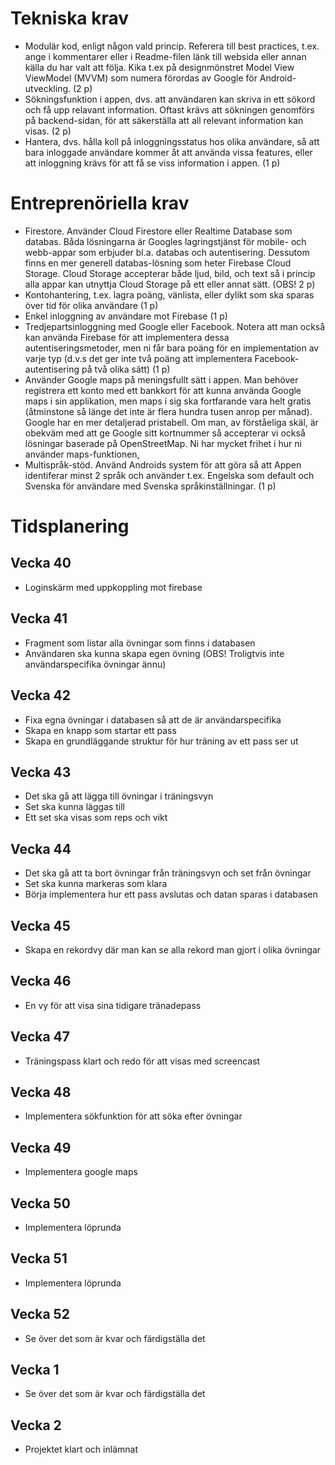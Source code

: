 # Tekniska krav
- Modulär kod, enligt någon vald princip. Referera till best practices, t.ex. ange i kommentarer eller i Readme-filen länk till websida eller annan källa du har valt att följa. Kika t.ex på designmönstret Model View ViewModel (MVVM) som numera förordas av Google för Android-utveckling. (2 p)
- Sökningsfunktion i appen, dvs. att användaren kan skriva in ett sökord och få upp relavant information. Oftast krävs att sökningen genomförs på backend-sidan, för att säkerställa att all relevant information kan visas. (2 p)
- Hantera, dvs. hålla koll på inloggningsstatus hos olika användare, så att bara inloggade användare kommer åt att använda vissa features, eller att inloggning krävs för att få se viss information i appen. (1 p)

# Entreprenöriella krav
- Firestore. Använder Cloud Firestore eller Realtime Database som databas. Båda lösningarna är Googles lagringstjänst för mobile- och webb-appar som erbjuder bl.a. databas och autentisering. Dessutom finns en mer generell databas-lösning som heter Firebase Cloud Storage. Cloud Storage accepterar både ljud, bild, och text så i princip alla appar kan utnyttja Cloud Storage på ett eller annat sätt. (OBS! 2 p)
- Kontohantering, t.ex. lagra poäng, vänlista, eller dylikt som ska sparas över tid för olika användare (1 p)
- Enkel inloggning av användare mot Firebase (1 p)
- Tredjepartsinloggning med Google eller Facebook. Notera att man också kan använda Firebase för att implementera dessa autentiseringsmetoder, men ni får bara poäng för en implementation av varje typ (d.v.s det ger inte två poäng att implementera Facebook-autentisering på två olika sätt) (1 p)
- Använder Google maps på meningsfullt sätt i appen. Man behöver registrera ett konto med ett bankkort för att kunna använda Google maps i sin applikation, men maps i sig ska fortfarande vara helt gratis (åtminstone så länge det inte är flera hundra tusen anrop per månad). Google har en mer detaljerad pristabell. Om man, av förståeliga skäl, är obekväm med att ge Google sitt kortnummer så accepterar vi också lösningar baserade på OpenStreetMap. Ni har mycket frihet i hur ni använder maps-funktionen,
- Multispråk-stöd. Använd Androids system för att göra så att Appen identiferar minst 2 språk och använder t.ex. Engelska som default och Svenska för användare med Svenska språkinställningar. (1 p)

# Tidsplanering

## Vecka 40
- Loginskärm med uppkoppling mot firebase
## Vecka 41
- Fragment som listar alla övningar som finns i databasen
- Användaren ska kunna skapa egen övning (OBS! Troligtvis inte användarspecifika övningar ännu)
## Vecka 42
- Fixa egna övningar i databasen så att de är användarspecifika
- Skapa en knapp som startar ett pass
- Skapa en grundläggande struktur för hur träning av ett pass ser ut
## Vecka 43
- Det ska gå att lägga till övningar i träningsvyn
- Set ska kunna läggas till
- Ett set ska visas som reps och vikt
## Vecka 44
- Det ska gå att ta bort övningar från träningsvyn och set från övningar
- Set ska kunna markeras som klara
- Börja implementera hur ett pass avslutas och datan sparas i databasen
## Vecka 45
- Skapa en rekordvy där man kan se alla rekord man gjort i olika övningar
## Vecka 46
- En vy för att visa sina tidigare tränadepass
## Vecka 47
- Träningspass klart och redo för att visas med screencast
## Vecka 48
- Implementera sökfunktion för att söka efter övningar
## Vecka 49
- Implementera google maps
## Vecka 50
- Implementera löprunda
## Vecka 51
- Implementera löprunda
## Vecka 52
- Se över det som är kvar och färdigställa det
## Vecka 1
- Se över det som är kvar och färdigställa det
## Vecka 2
- Projektet klart och inlämnat

